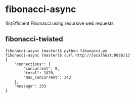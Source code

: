 fibonacci-async
===============

(In)Efficient Fibonacci using recursive web requests

fibonacci-twisted
-----------------

```
fibonacci-async (master)$ python fibonacci.py
fibonacci-async (master)$ curl http://localhost:8080/13
{
    "connections": {
        "concurrent": 0, 
        "total": 1870, 
        "max_concurrent": 343
    }, 
    "message": 233
}
```
